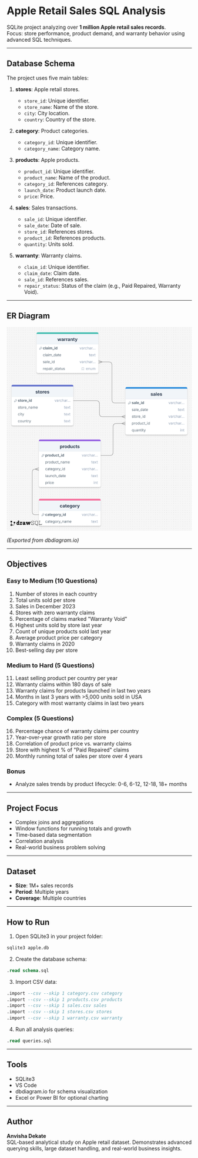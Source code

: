 # Apple Retail Sales SQL Analysis

SQLite project analyzing over **1 million Apple retail sales records**.  
Focus: store performance, product demand, and warranty behavior using advanced SQL techniques.

---

## Database Schema

The project uses five main tables:

1. **stores**: Apple retail stores.
   - `store_id`: Unique identifier.
   - `store_name`: Name of the store.
   - `city`: City location.
   - `country`: Country of the store.

2. **category**: Product categories.
   - `category_id`: Unique identifier.
   - `category_name`: Category name.

3. **products**: Apple products.
   - `product_id`: Unique identifier.
   - `product_name`: Name of the product.
   - `category_id`: References category.
   - `launch_date`: Product launch date.
   - `price`: Price.

4. **sales**: Sales transactions.
   - `sale_id`: Unique identifier.
   - `sale_date`: Date of sale.
   - `store_id`: References stores.
   - `product_id`: References products.
   - `quantity`: Units sold.

5. **warranty**: Warranty claims.
   - `claim_id`: Unique identifier.
   - `claim_date`: Claim date.
   - `sale_id`: References sales.
   - `repair_status`: Status of the claim (e.g., Paid Repaired, Warranty Void).

---

## ER Diagram

![ER Diagram](er_diagram.png)

*(Exported from dbdiagram.io)*

---

## Objectives

### Easy to Medium (10 Questions)
1. Number of stores in each country  
2. Total units sold per store  
3. Sales in December 2023  
4. Stores with zero warranty claims  
5. Percentage of claims marked "Warranty Void"  
6. Highest units sold by store last year  
7. Count of unique products sold last year  
8. Average product price per category  
9. Warranty claims in 2020  
10. Best-selling day per store  

### Medium to Hard (5 Questions)
11. Least selling product per country per year  
12. Warranty claims within 180 days of sale  
13. Warranty claims for products launched in last two years  
14. Months in last 3 years with >5,000 units sold in USA  
15. Category with most warranty claims in last two years  

### Complex (5 Questions)
16. Percentage chance of warranty claims per country  
17. Year-over-year growth ratio per store  
18. Correlation of product price vs. warranty claims  
19. Store with highest % of "Paid Repaired" claims  
20. Monthly running total of sales per store over 4 years  

### Bonus
- Analyze sales trends by product lifecycle: 0-6, 6-12, 12-18, 18+ months  

---

## Project Focus
- Complex joins and aggregations  
- Window functions for running totals and growth  
- Time-based data segmentation  
- Correlation analysis  
- Real-world business problem solving  

---

## Dataset
- **Size**: 1M+ sales records  
- **Period**: Multiple years  
- **Coverage**: Multiple countries  

---

## How to Run

1. Open SQLite3 in your project folder:
```bash
sqlite3 apple.db
```

2. Create the database schema:
```sql
.read schema.sql
```

3. Import CSV data:
```sql
.import --csv --skip 1 category.csv category
.import --csv --skip 1 products.csv products
.import --csv --skip 1 sales.csv sales
.import --csv --skip 1 stores.csv stores
.import --csv --skip 1 warranty.csv warranty
```

4. Run all analysis queries:
```sql
.read queries.sql
```

---

## Tools
- SQLite3  
- VS Code 
- dbdiagram.io for schema visualization  
- Excel or Power BI for optional charting  

---

## Author
**Anvisha Dekate**  
SQL-based analytical study on Apple retail dataset. Demonstrates advanced querying skills, large dataset handling, and real-world business insights.

